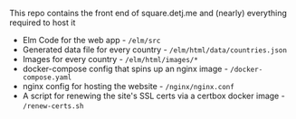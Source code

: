 This repo contains the front end of square.detj.me and (nearly) everything required to host it

* Elm Code for the web app - `/elm/src`
* Generated data file for every country - `/elm/html/data/countries.json`
* Images for every country - `/elm/html/images/*`
* docker-compose config that spins up an nginx image - `/docker-compose.yaml`
* nginx config for hosting the website - `/nginx/nginx.conf`
* A script for renewing the site's SSL certs via a certbox docker image - `/renew-certs.sh`